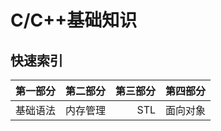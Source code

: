 # C/C++基础知识

## 快速索引
| 第一部分 | 第二部分 | 第三部分 | 第四部分 |
|--------:|--------:|---------:|--------:|
| 基础语法 | 内存管理 |  STL    | 面向对象 |

